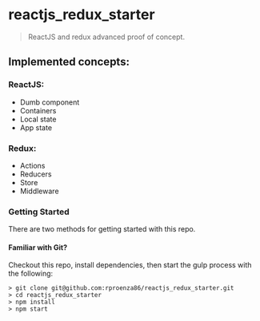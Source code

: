 # reactjs_redux_starter
> ReactJS and redux advanced proof of concept.
## Implemented concepts:
### ReactJS:
* Dumb component
* Containers
* Local state
* App state

### Redux:
* Actions
* Reducers
* Store
* Middleware

### Getting Started

There are two methods for getting started with this repo.

#### Familiar with Git?
Checkout this repo, install dependencies, then start the gulp process with the following:

```
> git clone git@github.com:rproenza86/reactjs_redux_starter.git
> cd reactjs_redux_starter
> npm install
> npm start
```
